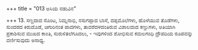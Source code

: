 +++
title = "013 ಅಸಿಯ ನಡುವಿನ"

+++
13. ಸಣ್ಣದಾದ ಸೊಂಟ, ನಿಮ್ನನಾಭಿ, ನಸುಗಪ್ಪಾದ ಬಾಸೆ, ದಪ್ಪಮೊಲೆಗಳು, ಹೊಳೆಯುವ ತೊಡೆಗಳು, ಸುಂದರದ ಕಿರುದೊಡೆ, ಚಿಗುರಿನಂತ ಪಾದಗಳು, ತಾವರೆದಳದಂತಿರುವ ವಿಶಾಲವಾದ ಕಣ್ಣುಗಳು, ಅತಿಯಾಗಿ ಪ್ರಕಾಶಿಸುವ ಮುಖದ ಕಾಂತಿ, ಸುರುಳಿತಲೆಗೂದಲು, - ಇವುಗಳಿಂದ ಶೋಭಿಸುವ ಕಮಲಗಂಧಿ ದ್ರೌಪದಿಯ ರೂಪವನ್ನು ವರ್ಣಿಸುವುದು ಅಸಾಧ್ಯ.